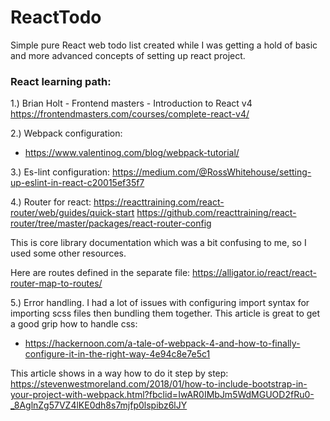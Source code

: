# ReactTodo
Simple pure React web todo list created while I was getting a hold of basic and more advanced concepts of setting up react project.



### React learning path:

1.) Brian Holt - Frontend masters - Introduction to React v4
https://frontendmasters.com/courses/complete-react-v4/
 
2.) Webpack configuration:
- https://www.valentinog.com/blog/webpack-tutorial/
 
3.) Es-lint configuration:
 https://medium.com/@RossWhitehouse/setting-up-eslint-in-react-c20015ef35f7
 
4.) Router for react:
https://reacttraining.com/react-router/web/guides/quick-start
https://github.com/reacttraining/react-router/tree/master/packages/react-router-config
 
This is core library documentation which was a bit confusing to me, so I used some other resources.
 
Here are routes defined in the separate file: https://alligator.io/react/react-router-map-to-routes/
 
5.) Error handling. I had a lot of issues with configuring import syntax for importing scss files then bundling them together. This article is great to get a good grip how to handle css:
- https://hackernoon.com/a-tale-of-webpack-4-and-how-to-finally-configure-it-in-the-right-way-4e94c8e7e5c1
 
This article shows in a way how to do it step by step: https://stevenwestmoreland.com/2018/01/how-to-include-bootstrap-in-your-project-with-webpack.html?fbclid=IwAR0IMbJm5WdMGUOD2fRu0-_8AglnZg57VZ4lKE0dh8s7mjfp0lspibz6lJY
